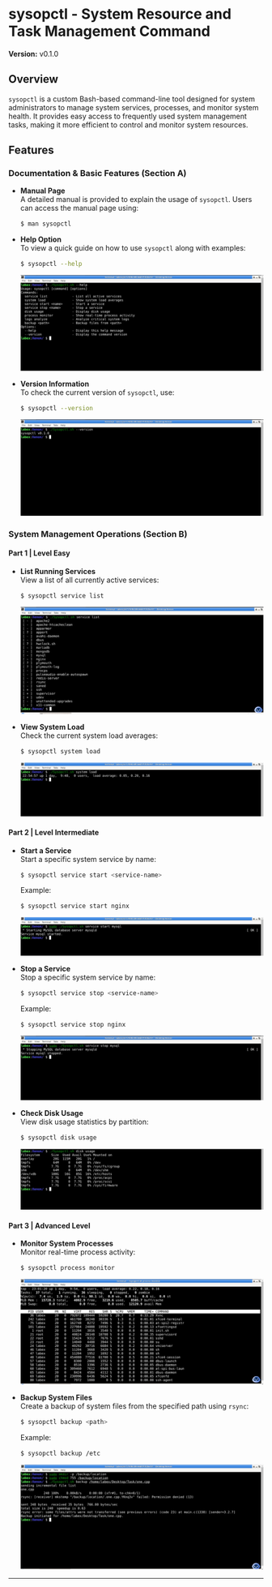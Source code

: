 
# sysopctl - System Resource and Task Management Command

**Version:** v0.1.0

## Overview

`sysopctl` is a custom Bash-based command-line tool designed for system administrators to manage system services, processes, and monitor system health. It provides easy access to frequently used system management tasks, making it more efficient to control and monitor system resources.

## Features

### Documentation & Basic Features (Section A)

- **Manual Page**  
  A detailed manual is provided to explain the usage of `sysopctl`. Users can access the manual page using:

  ```bash
  $ man sysopctl
  ```

- **Help Option**  
  To view a quick guide on how to use `sysopctl` along with examples:

  ```bash
  $ sysopctl --help
  ```

  ![Help Option Screenshot](assets/help.jpg)

- **Version Information**  
  To check the current version of `sysopctl`, use:

  ```bash
  $ sysopctl --version
  ```

  ![Version Information Screenshot](assets/version.jpg)

### System Management Operations (Section B)

#### Part 1 | Level Easy

- **List Running Services**  
  View a list of all currently active services:

  ```bash
  $ sysopctl service list
  ```

  ![Service List Screenshot](assets/service_list.jpg)

- **View System Load**  
  Check the current system load averages:

  ```bash
  $ sysopctl system load
  ```

  ![System Load Screenshot](assets/system_load.jpg)

#### Part 2 | Level Intermediate

- **Start a Service**  
  Start a specific system service by name:

  ```bash
  $ sysopctl service start <service-name>
  ```

  Example:

  ```bash
  $ sysopctl service start nginx
  ```

  ![Start Service Screenshot](assets/service_start.jpg)

- **Stop a Service**  
  Stop a specific system service by name:

  ```bash
  $ sysopctl service stop <service-name>
  ```

  Example:

  ```bash
  $ sysopctl service stop nginx
  ```

  ![Stop Service Screenshot](assets/service_stop.jpg)

- **Check Disk Usage**  
  View disk usage statistics by partition:

  ```bash
  $ sysopctl disk usage
  ```

  ![Disk Usage Screenshot](assets/disk_usage.jpg)

#### Part 3 | Advanced Level

- **Monitor System Processes**  
  Monitor real-time process activity:

  ```bash
  $ sysopctl process monitor
  ```

  ![Process Monitor Screenshot](assets/process_monitor.jpg)

- **Backup System Files**  
  Create a backup of system files from the specified path using `rsync`:

  ```bash
  $ sysopctl backup <path>
  ```

  Example:

  ```bash
  $ sysopctl backup /etc
  ```

  ![Backup Screenshot](assets/backup.jpg)

---
